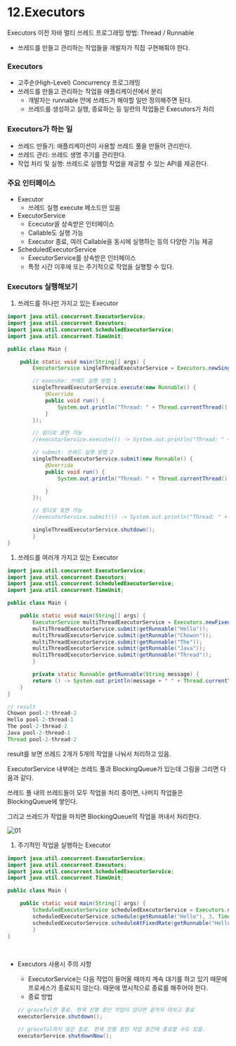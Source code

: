 # 12.Executors

Executors 이전 자바 멀티 쓰레드 프로그래밍 방법: Thread / Runnable

- 쓰레드를 만들고 관리하는 작업들을 개발자가 직접 구현해줘야 한다.

### Executors

- 고주순(High-Level) Concurrency 프로그래밍
- 쓰레드를 만들고 관리하는 작업을 애플리케이션에서 분리
    - 개발자는 runnable 안에 쓰레드가 해야할 일만 정의해주면 된다.
    - 쓰레드를 생성하고 실행, 종료하는 등 일련의 작업들은 Executors가 처리

### Executors가 하는 일

- 쓰레드 만들기: 애플리케이션이 사용할 쓰레드 풀을 만들어 관리한다.
- 쓰레드 관리: 쓰레드 생명 주기를 관리한다.
- 작업 처리 및 실행: 쓰레드로 실행할 작업을 제공할 수 있는 API를 제공한다.

### 주요 인터페이스

- Executor
    - 쓰레드 실행 execute 메소드만 있음
- ExecutorService
    - Ececutor을 상속받은 인터페이스
    - Callable도 실행 가능
    - Executor 종료, 여러 Callable을 동시에 실행하는 등의 다양한 기능 제공
- ScheduledExecutorService
    - ExecutorService를 상속받은 인터페이스
    - 특정 시간 이후에 또는 주기적으로 작업을 실행할 수 있다.

### Executors 실행해보기

1. 쓰레드를 하나만 가지고 있는 Executor

```java
import java.util.concurrent.ExecutorService;
import java.util.concurrent.Executors;
import java.util.concurrent.ScheduledExecutorService;
import java.util.concurrent.TimeUnit;

public class Main {

    public static void main(String[] args) {
        ExecutorService singleThreadExecutorService = Executors.newSingleThreadExecutor();

        // execute: 쓰레드 실행 방법 1
        singleThreadExecutorService.execute(new Runnable() {
            @Override
            public void run() {
                System.out.println("Thread: " + Thread.currentThread().getName());
            }
        });

        // 람다로 표현 가능
        //executorService.execute(() -> System.out.println("Thread: " + Thread.currentThread().getName()));

        // submit: 쓰레드 실행 방법 2
        singleThreadExecutorService.submit(new Runnable() {
            @Override
            public void run() {
                System.out.println("Thread: " + Thread.currentThread().getName());

            }
        });

        // 람다로 표현 가능
        //executorService.submit(() -> System.out.println("Thread: " + Thread.currentThread().getName()));

        singleThreadExecutorService.shutdown();
		}
}
```

1. 쓰레드를 여러개 가지고 있는 Executor

```java
import java.util.concurrent.ExecutorService;
import java.util.concurrent.Executors;
import java.util.concurrent.ScheduledExecutorService;
import java.util.concurrent.TimeUnit;

public class Main {

    public static void main(String[] args) {
        ExecutorService multiThreadExecutorService = Executors.newFixedThreadPool(2);
        multiThreadExecutorService.submit(getRunnable("Hello"));
        multiThreadExecutorService.submit(getRunnable("Chowon"));
        multiThreadExecutorService.submit(getRunnable("The"));
        multiThreadExecutorService.submit(getRunnable("Java"));
        multiThreadExecutorService.submit(getRunnable("Thread"));
		}

		private static Runnable getRunnable(String message) {
        return () -> System.out.println(message + " " + Thread.currentThread().getName());
    }
}

// result
Chowon pool-2-thread-2
Hello pool-2-thread-1
The pool-2-thread-2
Java pool-2-thread-1
Thread pool-2-thread-2
```

result를 보면 쓰레드 2개가 5개의 작업을 나눠서 처리하고 있음.

ExecutorService 내부에는 쓰레드 풀과 BlockingQueue가 있는데 그림을 그리면 다음과 같다.

쓰레드 풀 내의 쓰레드들이 모두 작업을 처리 중이면, 나머지 작업들은 BlockingQueue에 쌓인다. 

그리고 쓰레드가 작업을 마치면 BlockingQueue의 작업을 꺼내서 처리한다. 

![01](https://user-images.githubusercontent.com/52793122/153622710-d6801e18-01d2-4ae4-82a8-5482cbc26d04.png)


1. 주기적인 작업을 실행하는 Executor

```java
import java.util.concurrent.ExecutorService;
import java.util.concurrent.Executors;
import java.util.concurrent.ScheduledExecutorService;
import java.util.concurrent.TimeUnit;

public class Main {

    public static void main(String[] args) {
        ScheduledExecutorService scheduledExecutorService = Executors.newSingleThreadScheduledExecutor();
        scheduledExecutorService.schedule(getRunnable("Hello"), 3, TimeUnit.SECONDS); // 3초 후에 실행
        scheduledExecutorService.scheduleAtFixedRate(getRunnable("Hello"), 1, 2, TimeUnit.SECONDS); // 1초후에 2초 주기로 출력
		}
}
```
<br/>

- Executors 사용시 주의 사항
    - ExecutorService는 다음 작업이 들어올 때까지 계속 대기를 하고 있기 때문에 프로세스가 종료되지 않는다. 때문에 명시적으로 종료를 해주어야 한다.
    - 종료 방법
    
    ```java
    // graceful한 종료. 현재 진행 중인 작업이 있다면 끝까지 마치고 종료
    executorService.shutdown();
    
    // graceful하지 않은 종료. 현재 진행 중인 작업 중간에 종료할 수도 있음.
    executorService.shutdownNow();
    ```
